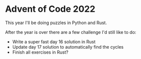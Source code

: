 # Advent of Code 2022

This year I'll be doing puzzles in Python and Rust.

After the year is over there are a few challenge I'd still like to do:

* Write a super fast day 16 solution in Rust
* Update day 17 solution to automatically find the cycles
* Finish all exercises in Rust?
